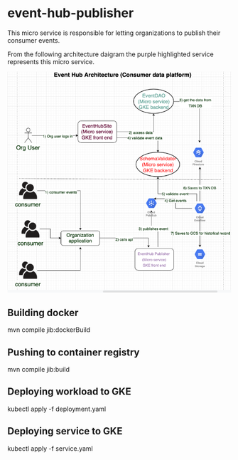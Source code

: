 # event-hub-publisher
This micro service is responsible for letting organizations to publish their consumer events.

From the following architecture daigram the purple highlighted service represents this micro service.

![alt text](Architecture.png)
## Building docker
mvn compile jib:dockerBuild

## Pushing to container registry
mvn compile jib:build

## Deploying workload to GKE
kubectl apply -f deployment.yaml

## Deploying service to GKE
kubectl apply -f service.yaml
